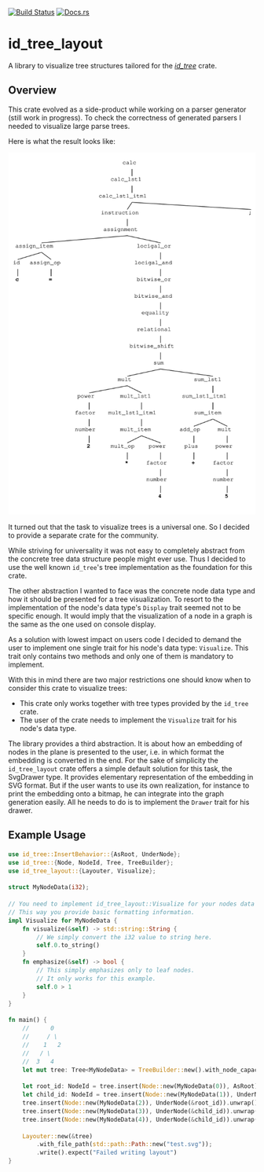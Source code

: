 [![Build Status](https://travis-ci.org/jsinger67/id-tree-layout.svg?branch=main)](https://travis-ci.org/jsinger/id-tree-layout)
[![Docs.rs](https://docs.rs/id_tree_layout/badge.svg)](https://docs.rs/id_tree_layout)

# id_tree_layout

A library to visualize tree structures tailored for the
*[id_tree](https://github.com/iwburns/id-tree)* crate.

## Overview

This crate evolved as a side-product while working on a parser generator (still work in progress).
To check the correctness of generated parsers I needed to visualize large parse trees.

Here is what the result looks like:

![example.svg](./docs/example.svg)

It turned out that the task to visualize trees is a universal one. So I decided to provide a
separate crate for the community.

While striving for universality it was not easy to completely abstract from the concrete tree data
structure people might ever use. Thus I decided to use the well known `id_tree`'s tree
implementation as the foundation for this crate.

The other abstraction I wanted to face was the concrete node data type and how it should be
presented for a tree visualization. To resort to the implementation of the node's data type's
`Display` trait seemed not to be specific enough. It would imply that the visualization of a
node in a graph is the same as the one used on console display.

As a solution with lowest impact on users code I decided to demand the user to implement one single
trait for his node's data type: `Visualize`. This trait only contains two methods and only one of
them is mandatory to implement.

With this in mind there are two major restrictions one should know when to consider this crate to
visualize trees:

* This crate only works together with tree types provided by the `id_tree` crate.
* The user of the crate needs to implement the `Visualize` trait for his node's data type.

The library provides a third abstraction. It is about how an embedding of nodes in the plane is
presented to the user, i.e. in which format the embedding is converted in the end. For the sake of
simplicity the `id_tree_layout` crate offers a simple default solution for this task, the SvgDrawer
type. It provides elementary representation of the embedding in SVG format. But if the user wants
to use its own realization, for instance to print the embedding onto a bitmap, he can integrate
into the graph generation easily. All he needs to do is to implement the `Drawer` trait for his
drawer.

## Example Usage

```rust
use id_tree::InsertBehavior::{AsRoot, UnderNode};
use id_tree::{Node, NodeId, Tree, TreeBuilder};
use id_tree_layout::{Layouter, Visualize};

struct MyNodeData(i32);

// You need to implement id_tree_layout::Visualize for your nodes data type.
// This way you provide basic formatting information.
impl Visualize for MyNodeData {
    fn visualize(&self) -> std::string::String {
        // We simply convert the i32 value to string here.
        self.0.to_string()
    }
    fn emphasize(&self) -> bool {
        // This simply emphasizes only to leaf nodes.
        // It only works for this example.
        self.0 > 1
    }
}

fn main() {
    //      0
    //     / \
    //    1   2
    //   / \
    //  3   4
    let mut tree: Tree<MyNodeData> = TreeBuilder::new().with_node_capacity(5).build();

    let root_id: NodeId = tree.insert(Node::new(MyNodeData(0)), AsRoot).unwrap();
    let child_id: NodeId = tree.insert(Node::new(MyNodeData(1)), UnderNode(&root_id)).unwrap();
    tree.insert(Node::new(MyNodeData(2)), UnderNode(&root_id)).unwrap();
    tree.insert(Node::new(MyNodeData(3)), UnderNode(&child_id)).unwrap();
    tree.insert(Node::new(MyNodeData(4)), UnderNode(&child_id)).unwrap();

    Layouter::new(&tree)
        .with_file_path(std::path::Path::new("test.svg"));
        .write().expect("Failed writing layout")
}

```
